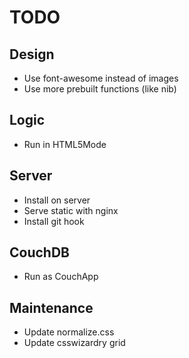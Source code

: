 # TODO

## Design

* Use font-awesome instead of images
* Use more prebuilt functions (like nib)

## Logic

* Run in HTML5Mode

## Server

* Install on server
* Serve static with nginx
* Install git hook

## CouchDB

* Run as CouchApp

## Maintenance

* Update normalize.css
* Update csswizardry grid
